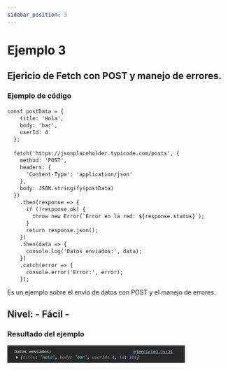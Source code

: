 ```yaml
---
sidebar_position: 3
---
```


# Ejemplo 3

## Ejericio de Fetch con POST y manejo de errores.

### Ejemplo de código

```
const postData = {
    title: 'Hola',
    body: 'bar',
    userId: 4
  };
  
  fetch('https://jsonplaceholder.typicode.com/posts', {
    method: 'POST', 
    headers: {
      'Content-Type': 'application/json' 
    },
    body: JSON.stringify(postData) 
  })
    .then(response => {
      if (!response.ok) {
        throw new Error(`Error en la red: ${response.status}`);
      }
      return response.json(); 
    })
    .then(data => {
      console.log('Datos enviados:', data); 
    })
    .catch(error => {
      console.error('Error:', error); 
    });
```

Es un ejemplo sobre el envio de datos con POST y el manejo de errores.

## Nivel: - Fácil -

### Resultado del ejemplo

![Texto alternativo](img/ej3.png)